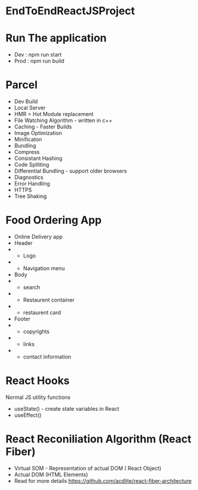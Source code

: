 # EndToEndReactJSProject

# Run The application

- Dev : npm run start
- Prod : npm run build

# Parcel

- Dev Build
- Local Server
- HMR = Hot Module replacement
- File Watching Algorithm - written in c++
- Caching - Faster Builds
- Image Optimization
- Minificaton
- Bundling
- Compress
- Consistant Hashing
- Code Splitting
- Differential Bundling - support older browsers
- Diagnostics
- Error Handling
- HTTPS
- Tree Shaking

# Food Ordering App

- Online Delivery app
- Header
- - Logo
- - Navigation menu
- Body
- - search
- - Restaurent container
- - restaurent card
- Footer
- - copyrights
- - links
- - contact information

# React Hooks

Normal JS utility functions

- useState() - create state variables in React
- useEffect()

# React Reconiliation Algorithm (React Fiber)

- Virtual SOM - Representation of actual DOM ( React Object)
- Actual DOM (HTML Elements)
- Read for more details https://github.com/acdlite/react-fiber-architecture
